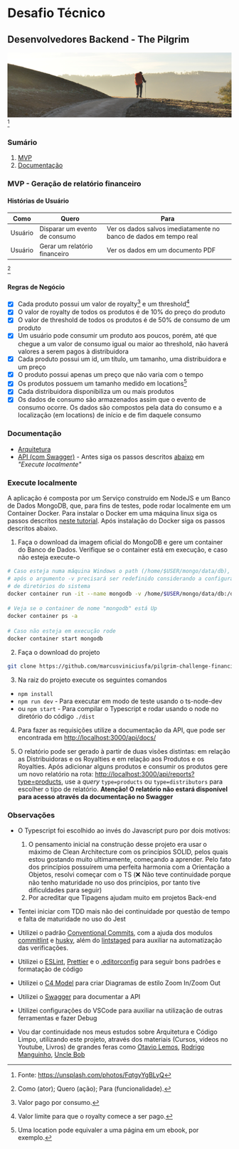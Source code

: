 # Desafio Técnico

## Desenvolvedores Backend - The Pilgrim

![](./docs/images/jorge-luis-ojeda-flota-FqtgyYgBLyQ-unsplash.jpg) [^1]

### Sumário

1. [MVP](#MVP---Geração-de-relatório-financeiro)
1. [Documentação](#Documentação)

### MVP - Geração de relatório financeiro

#### Histórias de Usuário

| Como    | Quero                         | Para                                                              |
| ------- | ----------------------------- | ----------------------------------------------------------------- |
| Usuário | Disparar um evento de consumo | Ver os dados salvos imediatamente no banco de dados em tempo real |
| Usuário | Gerar um relatório financeiro | Ver os dados em um documento PDF                                  |

[^2]

#### Regras de Negócio

- [x] Cada produto possui um valor de royalty[^3] e um threshold[^4]
- [x] O valor de royalty de todos os produtos é de 10% do preço do produto
- [x] O valor de threshold de todos os produtos é de 50% de consumo de um produto
- [x] Um usuário pode consumir um produto aos poucos, porém, até que chegue a um valor de consumo igual ou maior ao threshold, não haverá valores a serem pagos à distribuidora
- [x] Cada produto possui um id, um título, um tamanho, uma distribuidora e um preço
- [x] O produto possui apenas um preço que não varia com o tempo
- [x] Os produtos possuem um tamanho medido em locations[^5]
- [x] Cada distribuidora disponibiliza um ou mais produtos
- [x] Os dados de consumo são armazenados assim que o evento de consumo ocorre. Os dados são compostos pela data do consumo e a localização (em locations) de início e de fim daquele consumo

### Documentação

- [Arquitetura](./docs/c4model.md)
- [API (com Swagger)](http://localhost:3000/api/docs/) - Antes siga os passos descritos [abaixo](#Execute-localmente) em _"Execute localmente"_

### Execute localmente

A aplicação é composta por um Serviço construído em NodeJS e um Banco de Dados MongoDB, que, para fins de testes, pode rodar localmente em um Container Docker. Para instalar o Docker em uma máquina linux siga os passos descritos [neste tutorial](https://gist.github.com/marcusviniciusfa/5a6772ea347f21c0401386cf4e894a02#Instala%C3%A7%C3%A3o-no-Linux). Após instalação do Docker siga os passos descritos abaixo.

1. Faça o download da imagem oficial do MongoDB e gere um container do Banco de Dados. Verifique se o container está em execução, e caso não esteja execute-o

```bash
# Caso esteja numa máquina Windows o path (/home/$USER/mongo/data/db),
# após o argumento -v precisará ser redefinido considerando a configuração
# de diretórios do sistema
docker container run -it --name mongodb -v /home/$USER/mongo/data/db:/data/db -p 27017:27017 -d mongo

# Veja se o container de nome "mongodb" está Up
docker container ps -a

# Caso não esteja em execução rode
docker container start mongodb
```

2. Faça o download do projeto

```bash
git clone https://github.com/marcusviniciusfa/pilgrim-challenge-financial-report.git
```

3. Na raiz do projeto execute os seguintes comandos

- `npm install`
- `npm run dev` - Para executar em modo de teste usando o ts-node-dev
- ou `npm start` - Para compilar o Typescript e rodar usando o node no diretório do código `./dist`

4. Para fazer as requisições utilize a documentação da API, que pode ser encontrada em [http://localhost:3000/api/docs/](http://localhost:3000/api/docs/)

5. O relatório pode ser gerado à partir de duas visões distintas: em relação as Distribuidoras e os Royalties e em relação aos Produtos e os Royalties. Após adicionar alguns produtos e consumir os produtos gere um novo relatório na rota: [http://localhost:3000/api/reports?type=products](http://localhost:3000/api/reports?type=products), use a _query_ `type=products` ou `type=distributors` para escolher o tipo de relatório. **Atenção! O relatório não estará disponível para acesso através da documentação no Swagger**

### Observações

- O Typescript foi escolhido ao invés do Javascript puro por dois motivos:

  1. O pensamento inicial na construção desse projeto era usar o máximo de Clean Architecture com os princípios SOLID, pelos quais estou gostando muito ultimamente, começando a aprender. Pelo fato dos princípios possuírem uma perfeita harmonia com a Orientação a Objetos, resolvi começar com o TS (:x: Não teve continuidade porque não tenho maturidade no uso dos princípios, por tanto tive dificuldades para seguir)
  2. Por acreditar que Tipagens ajudam muito em projetos Back-end

- Tentei iniciar com TDD mais não dei continuidade por questão de tempo e falta de maturidade no uso do Jest

- Utilizei o padrão [Conventional Commits](https://www.conventionalcommits.org/pt-br/v1.0.0/#resumo), com a ajuda dos modulos [commitlint](https://commitlint.js.org/#/) e [husky](https://typicode.github.io/husky/#/), além do [lintstaged](https://github.com/okonet/lint-staged) para auxiliar na automatização das verificações.

- Utilizei o [ESLint](https://eslint.org/), [Prettier](https://prettier.io/) e o [.editorconfig](https://editorconfig.org/) para seguir bons padrões e formatação de código

- Utilizei o [C4 Model](https://c4model.com/) para criar Diagramas de estilo Zoom In/Zoom Out

- Utilizei o [Swagger](https://swagger.io/docs/specification/about/) para documentar a API

- Utilizei configurações do VSCode para auxiliar na utilização de outras ferramentas e fazer Debug

- Vou dar continuidade nos meus estudos sobre Arquitetura e Código Limpo, utilizando este projeto, através dos materiais (Cursos, vídeos no Youtube, Livros) de grandes feras como [Otavio Lemos](https://www.linkedin.com/in/otavio-lemos-0271399/), [Rodrigo Manguinho](https://www.linkedin.com/in/rmanguinho/), [Uncle Bob](https://www.google.com/search?q=uncle+bob+books&oq=uncle+bob+books&aqs=edge..69i57j0i22i30l7.3892j0j1&sourceid=chrome&ie=UTF-8)

[^1]: Fonte: https://unsplash.com/photos/FqtgyYgBLyQ
[^2]: Como (ator); Quero (ação); Para (funcionalidade).
[^3]: Valor pago por consumo.
[^4]: Valor limite para que o royalty comece a ser pago.
[^5]: Uma location pode equivaler a uma página em um ebook, por exemplo.

